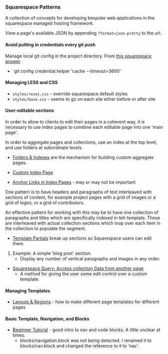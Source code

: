 ### Squarespace Patterns

A collection of concepts for developing bespoke web applications in the squarespace managed hosting framework.


View a page's available JSON by appending `?format=json-pretty` to the url.


#### Avoid putting in credentials every git push

Manage local git config in the project directory. From [this squarespace answer](https://answers.squarespace.com/questions/4565/how-can-i-avoid-credentials-typing-on-every-git-push-pull.html).

- `git config credential.helper 'cache --timeout=3600'


#### Managing LESS and CSS

- `styles/reset.css` - override squarespace default styles
- `styles/base.css` - seems to go on each site either before or after site


#### User-editable sections

In order to allow to clients to edit their pages in a coherent way, it is necessary to use index pages to combine each editable page into one 'main page'.

In order to aggregate pages and collections, use an index at the top level, and use folders at subordinate levels.

- [Folders & Indexes](http://developers.squarespace.com/folders-indexes) are the mechanism for building custom aggregate pages.
- [Custom Index Page](https://support.squarespace.com/hc/en-us/articles/206543817-Using-the-Index-Page)
    

- [Anchor Links in Index Pages](https://support.squarespace.com/hc/en-us/articles/207842357) - may or may not be important

One pattern is to have headers and paragraphs of text interleaved with sections of content, for example project pages with a grid of images or a grid of logos, or a grid of contributors.

An effective pattern for working with this may be to have one collection of paragraphs and titles which are specifically indexed in teh template. These are interleaved with actual collection sections which loop over each item in the collection to populate the segment.

- [Template Partials](http://developers.squarespace.com/template-partials/) break up sections so Squarespace users can edit them.

1. Example: A simple 'blog post' section.
    - Display any number of vertical paragraphs and images in any order.
- [Squarespace Query: Access collection Data from another page](http://developers.squarespace.com/squarespace-query/)
    - A method for giving the user some edit control over a custom template.



#### Managing Templates

- [Layouts & Regions](http://developers.squarespace.com/layouts-regions/) - how to make different page templates for different pages



#### Basic Template, Navigation, and Blocks

- [Beginner Tutorial](http://developers.squarespace.com/beginner-tutorial/) - good intro to nav and code blocks. A little unclear at times.
    - blocks/navigation.block was not being detected. I renamed it to blocks/nav.block and changed the reference to it to 'nav'.
